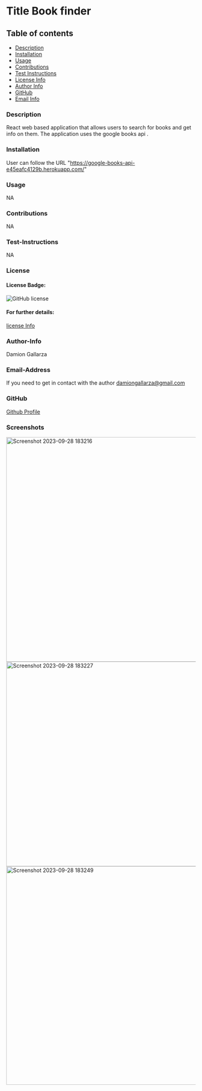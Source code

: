 # Title Book finder

  ## Table of contents
  - [Description](#description)
  - [Installation](#installation)
  - [Usage](#usage)
  - [Contributions](#contributions)
  - [Test Instructions](#test-instructions)
  - [License Info](#license)
  - [Author Info](#author-info)
  - [GitHub](#GitHub)
  - [Email Info](#email-address)




  ### Description
  React web based application that allows users to search for books and get info on them. The application uses the google books api .

  ### Installation 
  User can follow the URL "https://google-books-api-e45eafc4129b.herokuapp.com/"

  ### Usage 
  NA

  ### Contributions
  NA

  ### Test-Instructions
  NA

  ### License
  #### License Badge:
  ![GitHub license](https://img.shields.io/badge/license-None-blue.svg)
  #### For further details:
  [license Info](https://choosealicense.com/licenses/)

  ### Author-Info
  Damion Gallarza

  ### Email-Address
  If you need to get in contact with the author
  damiongallarza@gmail.com

  

  ### GitHub
  [Github Profile](https://github.com/DamionG22)

  ### Screenshots

  <img width="597" alt="Screenshot 2023-09-28 183216" src="https://github.com/DamionG22/google-books-api/assets/130415895/038e933f-05b9-481c-893e-360130b36617">

  
<img width="544" alt="Screenshot 2023-09-28 183227" src="https://github.com/DamionG22/google-books-api/assets/130415895/d8666832-f584-47f8-a0f9-2b40232e79b1">



<img width="581" alt="Screenshot 2023-09-28 183249" src="https://github.com/DamionG22/google-books-api/assets/130415895/64c035ae-1097-4bd2-ae4a-1b8b92e8da55">




